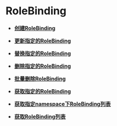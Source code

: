 # RoleBinding<a name="cce_02_0310"></a>

-   **[创建RoleBinding](创建RoleBinding.md)**  

-   **[更新指定的RoleBinding](更新指定的RoleBinding.md)**  

-   **[替换指定的RoleBinding](替换指定的RoleBinding.md)**  

-   **[删除指定的RoleBinding](删除指定的RoleBinding.md)**  

-   **[批量删除RoleBinding](批量删除RoleBinding.md)**  

-   **[获取指定的RoleBinding](获取指定的RoleBinding.md)**  

-   **[获取指定namespace下RoleBinding列表](获取指定namespace下RoleBinding列表.md)**  

-   **[获取RoleBinding列表](获取RoleBinding列表.md)**  



